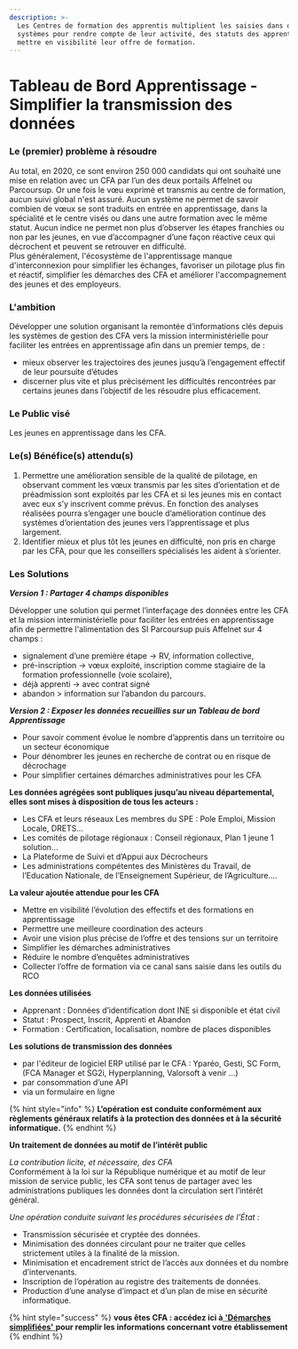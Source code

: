 ```yaml
---
description: >-
  Les Centres de formation des apprentis multiplient les saisies dans différents
  systèmes pour rendre compte de leur activité, des statuts des apprentis, et
  mettre en visibilité leur offre de formation.
---
```


# Tableau de Bord Apprentissage - Simplifier la transmission des données

### Le \(premier\) problème à résoudre 

Au total, en 2020, ce sont environ 250 000 candidats qui ont souhaité une mise en relation avec un CFA par l’un des deux portails Affelnet ou Parcoursup. Or une fois le vœu exprimé et transmis au centre de formation, aucun suivi global n'est assuré. Aucun système ne permet de savoir combien de vœux se sont traduits en entrée en apprentissage, dans la spécialité et le centre visés ou dans une autre formation avec le même statut. Aucun indice ne permet non plus d’observer les étapes franchies ou non par les jeunes, en vue d’accompagner d’une façon réactive ceux qui décrochent et peuvent se retrouver en difficulté.    
Plus généralement, l'écosystème de l'apprentissage manque d'interconnexion pour simplifier les échanges, favoriser un pilotage plus fin et réactif, simplifier les démarches des CFA et améliorer l'accompagnement des jeunes et des employeurs.   


### L'ambition 

Développer une solution organisant la remontée d’informations clés depuis les systèmes de gestion des CFA vers la mission interministérielle pour faciliter les entrées en apprentissage afin dans un premier temps, de : 

* mieux observer les trajectoires des jeunes jusqu’à l’engagement effectif de leur poursuite d’études
* discerner plus vite et plus précisément les difficultés rencontrées par certains jeunes dans l’objectif de les résoudre plus efficacement.   

### Le Public visé

Les jeunes en apprentissage dans les CFA.   


### Le\(s\) Bénéfice\(s\) attendu\(s\)

1. Permettre une amélioration sensible de la qualité de pilotage, en observant comment les vœux transmis par les sites d’orientation et de préadmission sont exploités par les CFA et si les jeunes mis en contact avec eux s’y inscrivent comme prévus.  En fonction des analyses réalisées pourra s’engager une boucle d’amélioration continue des systèmes d’orientation des jeunes vers l’apprentissage et plus largement.  
2. Identifier mieux et plus tôt les jeunes en difficulté, non pris en charge par les CFA, pour que les conseillers spécialisés les aident à s’orienter. 

### Les Solutions

_**Version 1 : Partager 4 champs disponibles**_   
  
Développer une solution qui permet l’interfaçage des données entre les CFA et la mission interministérielle pour faciliter les entrées en apprentissage afin de permettre l'alimentation des SI Parcoursup puis Affelnet sur 4 champs :  
- signalement d’une première étape -&gt; RV, information collective,   
- pré-inscription -&gt; vœux exploité, inscription comme stagiaire de la formation professionnelle \(voie scolaire\),   
- déjà apprenti -&gt; avec contrat signé  
- abandon &gt; information sur l’abandon du parcours.  
  
  
_**Version 2  : Exposer les données recueillies sur un Tableau de bord Apprentissage**_

* Pour savoir comment évolue le nombre d’apprentis dans un territoire ou un secteur économique
* Pour dénombrer les jeunes en recherche de contrat ou en risque de décrochage
* Pour simplifier certaines démarches administratives pour les CFA

**Les données agrégées sont publiques jusqu’au niveau départemental, elles sont mises à disposition de tous les acteurs :**

* Les CFA et leurs réseaux Les membres du SPE : Pole Emploi, Mission Locale, DRETS…
* Les comités de pilotage régionaux : Conseil régionaux, Plan 1 jeune 1 solution…
* La Plateforme de Suivi et d’Appui aux Décrocheurs
* Les administrations compétentes des Ministères du Travail, de l’Education Nationale, de l’Enseignement Supérieur, de l’Agriculture….



 **La valeur ajoutée attendue pour les CFA** 

* Mettre en visibilité l’évolution des effectifs et des formations en apprentissage
* Permettre une meilleure coordination des acteurs
* Avoir une vision plus précise de l’offre et des tensions sur un territoire
* Simplifier les démarches administratives
* Réduire le nombre d’enquêtes administratives
* Collecter  l’offre de formation via ce canal sans saisie dans les outils du RCO 

**Les données utilisées**

* Apprenant : Données d’identification  dont INE si disponible et état civil 
* Statut :  Prospect, Inscrit, Apprenti et Abandon
* Formation  : Certification, localisation, nombre de places disponibles 

**Les solutions de transmission des données**

* par l'éditeur de logiciel ERP utilisé par le CFA : Yparéo, Gesti, SC Form, \(FCA Manager et SG2i, Hyperplanning, Valorsoft à venir ...\)
* par consommation d’une API 
* via un formulaire en ligne

{% hint style="info" %}
**L’opération est conduite conformément aux règlements généraux relatifs à la protection des données et à la sécurité informatique.**
{% endhint %}

**Un traitement de données au motif de l’intérêt public**   
  
_La contribution licite, et nécessaire, des CFA_   
Conformément à la loi sur la République numérique et au motif de leur mission de service public, les CFA sont tenus de partager avec les administrations publiques les données dont la circulation sert l’intérêt général.  
  
_Une opération conduite suivant les procédures sécurisées de l’État :_

* Transmission sécurisée et cryptée des données. 
* Minimisation des données circulant pour ne traiter que celles strictement utiles à la finalité de la mission. 
* Minimisation et encadrement strict de l’accès aux données et du nombre d’intervenants.
* Inscription de l’opération au registre des traitements de données.
* Production d’une analyse d’impact et d’un plan de mise en sécurité informatique. 



{% hint style="success" %}
**vous êtes CFA : accédez ici à**[ **'Démarches simplifiées'** ](https://www.demarches-simplifiees.fr/commencer/simplification-transmission-donnees)**pour remplir les informations concernant votre établissement** 
{% endhint %}

